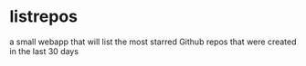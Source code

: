 # listrepos
a small webapp that will list the most starred Github repos that were created in the last 30 days

